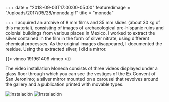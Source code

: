 +++
date = "2018-09-03T17:00:00-05:00"
featuredimage = "/uploads/2017/05/28/moneda.gif"
title = "moneda"

+++
I acquired an archive of 8 mm films and 35 mm slides (about 30 kg of this material), consisting of images of archaeological pre-hispanic ruins and colonial buildings from various places in Mexico. I worked to extract the silver contained in the film in the form of silver nitrate, using different chemical processes. As the original images disappeared, I documented the residue. Using the extracted silver, I did a mirror.

{{< vimeo 191961409 vimeo >}}

The video installation Moneda consists of three videos displayed under a glass floor through which you can see the vestiges of the Ex Convent of San Jeronimo; a silver mirror mounted on a carousel that revolves around the gallery and a publication printed with movable types.

<img class="full" src="/uploads/2018/10/16/install2.jpg" alt="Instalación">

<img class="full" src="/uploads/2018/10/16/install1.jpg" alt="Instalación">